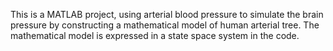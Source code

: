 This is a MATLAB project, using arterial blood pressure to simulate the brain pressure by constructing a mathematical model of human arterial tree.
The mathematical model is expressed in a state space system in the code.
